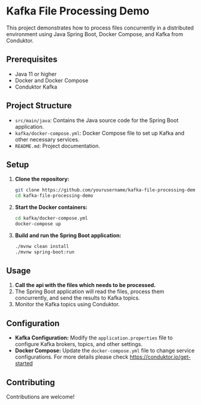 
# Kafka File Processing Demo

This project demonstrates how to process files concurrently in a distributed environment using Java Spring Boot, Docker Compose, and Kafka from Conduktor.

## Prerequisites

- Java 11 or higher
- Docker and Docker Compose
- Conduktor Kafka

## Project Structure

- `src/main/java`: Contains the Java source code for the Spring Boot application.
- `kafka/docker-compose.yml`: Docker Compose file to set up Kafka and other necessary services.
- `README.md`: Project documentation.

## Setup

1. **Clone the repository:**
   ```sh
   git clone https://github.com/yourusername/kafka-file-processing-demo.git
   cd kafka-file-processing-demo
   ```

2. **Start the Docker containers:**
   ```sh
   cd kafka/docker-compose.yml
   docker-compose up 
   ```

3. **Build and run the Spring Boot application:**
   ```sh
   ./mvnw clean install
   ./mvnw spring-boot:run
   ```

## Usage

1. **Call the api with the files which needs to be processed.**
2. The Spring Boot application will read the files, process them concurrently, and send the results to Kafka topics.
3. Monitor the Kafka topics using Conduktor.

## Configuration

- **Kafka Configuration:** Modify the `application.properties` file to configure Kafka brokers, topics, and other settings.
- **Docker Compose:** Update the `docker-compose.yml` file to change service configurations. For more details please check https://conduktor.io/get-started

## Contributing

Contributions are welcome!


